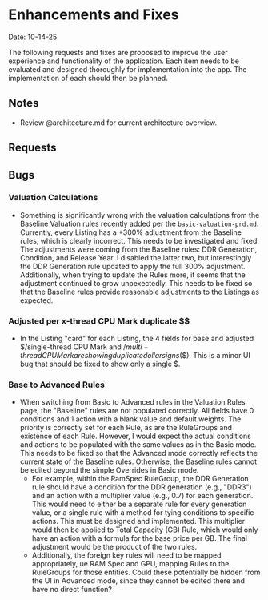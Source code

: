 # Enhancements and Fixes

Date: 10-14-25

The following requests and fixes are proposed to improve the user experience and functionality of the application. Each item needs to be evaluated and designed thoroughly for implementation into the app. The implementation of each should then be planned.

## Notes

- Review @architecture.md for current architecture overview.

## Requests

## Bugs

### Valuation Calculations

- Something is significantly wrong with the valuation calculations from the Baseline Valuation rules recently added per the `basic-valuation-prd.md`. Currently, every Listing has a +300% adjustment from the Baseline rules, which is clearly incorrect. This needs to be investigated and fixed. The adjustments were coming from the Baseline rules: DDR Generation, Condition, and Release Year. I disabled the latter two, but interestingly the DDR Generation rule updated to apply the full 300% adjustment. Additionally, when trying to update the Rules more, it seems that the adjustment continued to grow unpexectedly. This needs to be fixed so that the Baseline rules provide reasonable adjustments to the Listings as expected.

### Adjusted per x-thread CPU Mark duplicate $$

- In the Listing "card" for each Listing, the 4 fields for base and adjusted $/single-thread CPU Mark and $/multi-thread CPU Mark are showing duplicate dollar signs ($$). This is a minor UI bug that should be fixed to show only a single $.

### Base to Advanced Rules

- When switching from Basic to Advanced rules in the Valuation Rules page, the "Baseline" rules are not populated correctly. All fields have 0 conditions and 1 action with a blank value and default weights. The priority is correctly set for each Rule, as are the RuleGroups and existence of each Rule. However, I would expect the actual conditions and actions to be populated with the same values as in the Basic mode. This needs to be fixed so that the Advanced mode correctly reflects the current state of the Baseline rules. Otherwise, the Baseline rules cannot be edited beyond the simple Overrides in Basic mode.
    - For example, within the RamSpec RuleGroup, the DDR Generation rule should have a condition for the DDR generation (e.g., "DDR3") and an action with a multiplier value (e.g., 0.7) for each generation. This would need to either be a separate rule for every generation value, or a single rule with a method for tying conditions to specific actions. This must be designed and implemented. This multiplier would then be applied to Total Capacity (GB) Rule, which would only have an action with a formula for the base price per GB. The final adjustment would be the product of the two rules.
    - Additionally, the foreign key rules will need to be mapped appropriately, ue RAM Spec and GPU, mapping Rules to the RuleGroups for those entities. Could these potentially be hidden from the UI in Advanced mode, since they cannot be edited there and have no direct function?
